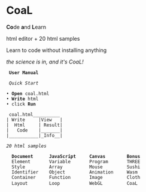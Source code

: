# CoaL
**Co**de **a**nd **L**earn

html editor + 20 html samples

Learn to code without installing anything

*the science is in, and it's CoaL!*
<pre><code> <b>User Manual</b>

<i> Quick Start </i>

&bullet; <b>Open</b> coal.html
&bullet; <b>Write</b> html
&bullet; click <b>Run</b>

 coal.html__________
| Write     |View   |  	
|  Html     | Result|  	
|   Code    |_______|  	
|___________|_Info__| 

<i>20 html samples </i>

  <b>Document      JavaScript     Canvas        Bonus </b>
  Element       Variable       Program       THREE
  Style         Array          Mouse         Sushi
  Identifier    Object         Animation     Wasm
  Container     Function       Image         Cloth
  Layout        Loop           WebGL         CoaL </code> </pre>
